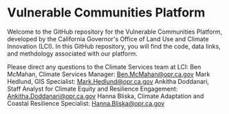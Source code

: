 # Vulnerable Communities Platform
Welcome to the GitHub repository for the Vulnerable Communities Platform, developed by the California Governor's Office of Land Use and Climate Innovation (LCI). In this GitHub repository, you will find the code, data links, and methdology associated with our platform. 

Please direct any questions to the Climate Services team at LCI:
Ben McMahan, Climate Services Manager: Ben.McMahan@opr.ca.gov
Mark Hedlund, GIS Specialist: Mark.Hedlund@opr.ca.gov
Ankitha Doddanari, Staff Analyst for Climate Equity and Resilience Engagement: Ankitha.Doddanari@opr.ca.gov
Hanna Bliska, Climate Adaptation and Coastal Resilience Specialist: Hanna.Bliska@opr.ca.gov
